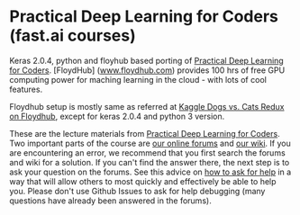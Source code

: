 # Practical Deep Learning for Coders (fast.ai courses)

Keras 2.0.4, python and floyhub based porting of [Practical Deep Learning for Coders](http://course.fast.ai/). [FloydHub] (www.floydhub.com) provides 100 hrs of free GPU computing power for maching learning in the cloud - with lots of cool features.

Floydhub setup is mostly same as referred at [Kaggle Dogs vs. Cats Redux on Floydhub](https://shaoanlu.wordpress.com/2017/04/22/deep-learning-on-floyd-dogs-vs-cats-redux-kaggle-competition/), except for keras 2.0.4 and python 3 version.

These are the lecture materials from [Practical Deep Learning for Coders](http://course.fast.ai/). Two important parts of the course are  [our online forums](http://forums.fast.ai/) and [our wiki](http://wiki.fast.ai/index.php/Main_Page).  If you are encountering an error, we recommend that you first search the forums and wiki for a solution.  If you can't find the answer there, the next step is to ask your question on the forums.  See this advice on [how to ask for help](http://wiki.fast.ai/index.php/How_to_ask_for_Help) in a way that will allow others to most quickly and effectively be able to help you.  Please don't use Github Issues to ask for help debugging (many questions have already been answered in the forums).
